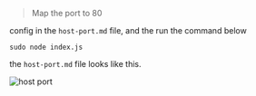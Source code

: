 > Map the port to 80

config in the `host-port.md` file, and the run the command below

```
sudo node index.js
```

the `host-port.md` file looks like this.

![host port](https://file.neixin.cn/pan/im/2/image/AvOfpeikE0NsmjmxqyVZa0WWPqv4_YNzw0RgEul-2q4GJl64mBUrkf_LiaSuxXkS3A)